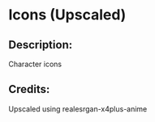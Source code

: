 # Icons (Upscaled)

## Description: 

Character icons

## Credits: 

Upscaled using realesrgan-x4plus-anime

